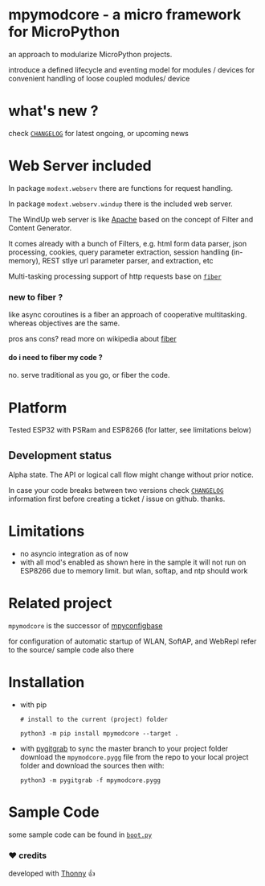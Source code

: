 
# mpymodcore - a micro framework for MicroPython

an approach to modularize MicroPython projects.

introduce a defined lifecycle and eventing model
for modules / devices for convenient handling
of loose coupled modules/ device

# what's new ?

check
[`CHANGELOG`](https://github.com/kr-g/mpymodcore/blob/master/CHANGELOG.MD)
for latest ongoing, or upcoming news


# Web Server included

In package `modext.webserv` there are functions for request handling.

In package `modext.webserv.windup` there is the included web server.

The WindUp web server is like 
[Apache](https://en.wikipedia.org/wiki/Apache_HTTP_Server)
based on the concept of Filter and Content Generator. 

It comes already with a bunch of Filters, e.g. html form data parser, 
json processing, cookies, query parameter extraction, 
session handling (in-memory), 
REST stlye url parameter parser, and extraction, etc

Multi-tasking processing support of http requests base on
[`fiber`](https://github.com/kr-g/mpymodcore/blob/master/modcore/fiber.py)


### new to fiber ?

like async coroutines is a fiber an approach of cooperative multitasking.
whereas objectives are the same.

pros ans cons? 
read more on wikipedia about
[fiber](https://en.wikipedia.org/wiki/Fiber_(computer_science))


#### do i need to fiber my code ?

no. serve traditional as you go, or fiber the code.


# Platform

Tested ESP32 with PSRam and ESP8266 (for latter, see limitations below)

## Development status

Alpha state.
The API or logical call flow might change without prior notice.

In case your code breaks between two versions check
[`CHANGELOG`](https://github.com/kr-g/mpymodcore/blob/master/CHANGELOG.MD)
information first before creating a ticket / issue on github. thanks.


# Limitations

- no asyncio integration as of now 
- with all mod's enabled as shown here in the sample
 it will not run on ESP8266 due to memory limit.
 but wlan, softap, and ntp should work 


# Related project

`mpymodcore` is the successor of [mpyconfigbase](https://github.com/kr-g/mpyconfigbase)

for configuration of automatic startup of WLAN, SoftAP, and WebRepl refer to the 
source/ sample code also there


# Installation

- with pip

    `# install to the current (project) folder`
    
    `python3 -m pip install mpymodcore --target .` 
    
 
- with [pygitgrab](https://github.com/kr-g/pygitgrab)
 to sync the master branch to your project folder 
 download the `mpymodcore.pygg` file from the repo to your local project folder
 and download the sources then with:

    `python3 -m pygitgrab -f mpymodcore.pygg`
 

# Sample Code

some sample code can be found in [`boot.py`](https://github.com/kr-g/mpymodcore/blob/master/boot.py)


### :heart: credits

developed with [Thonny](https://github.com/thonny/thonny) :+1:
    
